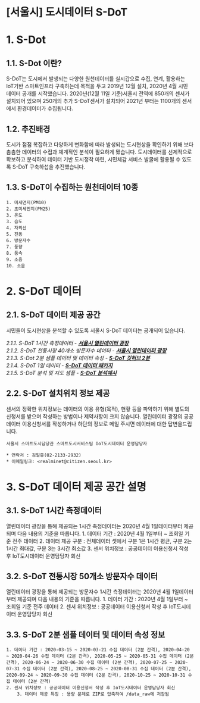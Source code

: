 [서울시] 도시데이터 S-DoT 
======================

# 1. S-Dot  
## 1.1. S-Dot 이란?
S-DoT는 도시에서 발생되는 다양한 원천데이터를 실시갑으로 수집, 연계, 활용하는 IoT기반 스마트인프라 구축하는데 목적을 두고 2019년 12월 설치, 2020년 4월 시민 데이터 공개를 시작했습니다. 2020년(12월 11일 기준)서울시 전역에 850개의 센서가 설치되어 있으며 250개의 추가 S-DoT센서가 설치되어 2021년 부터는 1100개의 센서에서 환경데이터가 수집됩니다. 
  
## 1.2. 추진배경 
도시가 점점 복잡하고 다양하게 변화함에 따라 발생되는 도시현상을 확인하기 위해 보다 촘촘한 데이터의 수집과 체계적인 분석이 필요하게 됐습니다. 도시데이터를 선제적으로 확보하고 분석하여 데이터 기반 도시정착 마련, 시민체감 서비스 발굴에 활용될 수 있도록 S-DoT 구축하섭을 추진했습니다. 
  
## 1.3. S-DoT이 수집하는 원천데이터 10종
	1. 미세먼지(PM10)
	2. 초미세먼지(PM25)
	3. 온도
	3. 습도 
	4. 자외선
	5. 진동
	6. 방문자수 
	7. 풍향
	8. 풍속
	9. 소음 
	10. 소음


# 2. S-DoT 데이터
## 2.1. S-DoT 데이터 제공 공간
시민들이 도시현상을 분석할 수 있도록 서울시 S-DoT 데이터는 공개되어 있습니다.  

_2.1.1. S-DoT 1시간 측정데이터 - [**서울시 열린데이터 광장**](https://data.seoul.go.kr/dataList/OA-15969/S/1/datasetView.do)_  
_2.1.2. S-DoT 전통시장 40개소 방문자수 데이터 - [**서울시 열린데이터 광장**](https://data.seoul.go.kr/dataList/OA-15964/S/1/datasetView.do)_  
_2.1.3. S-Dot 2분 샘플 데이터 및 데이터 속성 - [**S-DoT 깃허브 2분**](https://github.com/seoul-iotdata/S-DoT_SampleData)_  
_2.1.4. S-DoT 1일 데이터 - [**S-DoT 데이터 패키지**](https://github.com/seoul-iotdata/SDOT)_  
_2.1.5. S-DoT 분석 및 지도 샘플 - [**S-DoT 분석예시**](https://github.com/seoul-iotdata/S-DoT_Data_Analysis_Basic)_  


## 2.2. S-DoT 설치위치 정보 제공
센서의 정확한 위치정보는 데이터의 이용 유형(목적), 현황 등을 파악하기 위해 별도의
신청서를 받으며 작성하는 방법이나 제약사항이 크지 않습니다. 열린데이터 광장의 공공데이터 이용신청서를 작성하거나 하단의 정보로 메일 주시면 데이터에 대한 답변을드립니다.  
```
서울시 스마트도시담당관 스마트도시서비스팀 IoT도시데이터 운영담당자

* 연락처 : 김일홍(02-2133-2932)
* 이메일링크: <realminet@citizen.seoul.kr>
```

# 3. S-DoT 데이터 제공 공간 설명
## 3.1. S-DoT 1시간 측정데이터
열린데이터 광장을 통해 제공되는 1시간 측정데이터는 2020년 4월 1일데이터부터 제공되며 다음 내용의 기준을 따릅니다.
	1. 데이터 기간 : 2020년 4월 1일부터 ~ 조회일 기준 전주 데이터 
	2. 데이터 제공 구분 : 전체데이터 셋에서 구분 1은 1시간 평균, 구분 2는 1시간 최대값, 구분 3는 3시간 최소값 
	3. 센서 위치정보 : 공공데이터 이용신청서 작성 후 IoT도시데이터 운영담당자 회신 
  	
## 3.2. S-DoT 전통시장 50개소 방문자수 데이터
열린데이터 광장을 통해 제공되는 방문자수 1시간 측정데이터는 2020년 4월 1일데이터부터 제공되며 다음 내용의 기준을 따릅니다.
	1. 데이터 기간 : 2020년 4월 1일부터 ~ 조회일 기준 전주 데이터 
	2. 센서 위치정보 : 공공데이터 이용신청서 작성 후 IoT도시데이터 운영담당자 회신
  	
## 3.3. S-DoT 2분 샘플 데이터 및 데이터 속성 정보 
	1. 데이터 기간 : 2020-03-15 ~ 2020-03-21 수집 데이터 (2분 간격), 2020-04-20 ~ 2020-04-26 수집 데이터 (2분 간격), 2020-05-25 ~ 2020-05-31 수집 데이터 (2분 간격), 2020-06-24 ~ 2020-06-30 수집 데이터 (2분 간격), 2020-07-25 ~ 2020-07-31 수집 데이터 (2분 간격), 2020-08-25 ~ 2020-08-31 수집 데이터 (2분 간격), 2020-09-24 ~ 2020-09-30 수집 데이터 (2분 간격), 2020-10-25 ~ 2020-10-31 수집 데이터 (2분 간격) 
	2. 센서 위치정보 : 공공데이터 이용신청서 작성 후 IoT도시데이터 운영담당자 회신
        3. 데이터 제공 특징 : 용량 문제로 ZIP로 압축하여 /data_raw에 저장됨
